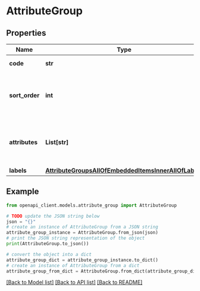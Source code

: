 # AttributeGroup


## Properties

Name | Type | Description | Notes
------------ | ------------- | ------------- | -------------
**code** | **str** | Attribute group code | 
**sort_order** | **int** | Attribute group order among other attribute groups | [optional] 
**attributes** | **List[str]** | Attribute codes that compose the attribute group | [optional] 
**labels** | [**AttributeGroupsAllOfEmbeddedItemsInnerAllOfLabels**](AttributeGroupsAllOfEmbeddedItemsInnerAllOfLabels.md) |  | [optional] 

## Example

```python
from openapi_client.models.attribute_group import AttributeGroup

# TODO update the JSON string below
json = "{}"
# create an instance of AttributeGroup from a JSON string
attribute_group_instance = AttributeGroup.from_json(json)
# print the JSON string representation of the object
print(AttributeGroup.to_json())

# convert the object into a dict
attribute_group_dict = attribute_group_instance.to_dict()
# create an instance of AttributeGroup from a dict
attribute_group_from_dict = AttributeGroup.from_dict(attribute_group_dict)
```
[[Back to Model list]](../README.md#documentation-for-models) [[Back to API list]](../README.md#documentation-for-api-endpoints) [[Back to README]](../README.md)


